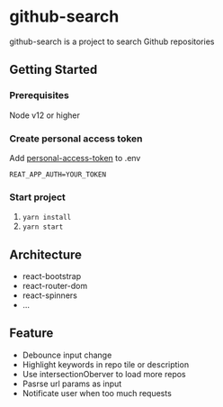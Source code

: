 # github-search
github-search is a project to search Github repositories

## Getting Started
### Prerequisites
Node v12 or higher

### Create personal access token
Add [personal-access-token](https://github.com/settings/tokens/) to .env 
```
REAT_APP_AUTH=YOUR_TOKEN
```
### Start project
1. `yarn install`
2. `yarn start`

##  Architecture 
- react-bootstrap
- react-router-dom
- react-spinners
- ...

## Feature
- Debounce input change
- Highlight keywords in repo tile or description
- Use intersectionOberver to load more repos
- Pasrse url params as input
- Notificate user when too much requests


